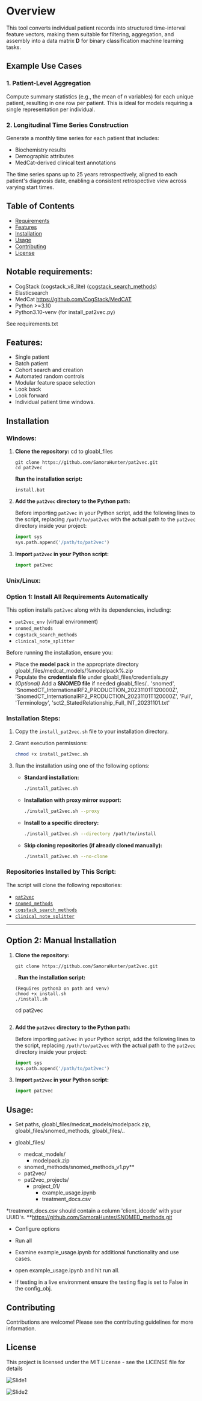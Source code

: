 # Overview

This tool converts individual patient records into structured time-interval feature vectors, making them suitable for filtering, aggregation, and assembly into a data matrix **D** for binary classification machine learning tasks.

## Example Use Cases

### 1. Patient-Level Aggregation  
Compute summary statistics (e.g., the mean of *n* variables) for each unique patient, resulting in one row per patient. This is ideal for models requiring a single representation per individual.

### 2. Longitudinal Time Series Construction  
Generate a monthly time series for each patient that includes:

- Biochemistry results  
- Demographic attributes  
- MedCat-derived clinical text annotations  

The time series spans up to 25 years retrospectively, aligned to each patient's diagnosis date, enabling a consistent retrospective view across varying start times.




## Table of Contents
- [Requirements](#requirements)
- [Features](#features)
- [Installation](#installation)
- [Usage](#usage)
- [Contributing](#contributing)
- [License](#license)

## Notable requirements:

- CogStack (cogstack_v8_lite) ([cogstack_search_methods](https://github.com/SamoraHunter/cogstack_search_methods))
- Elasticsearch
- MedCat https://github.com/CogStack/MedCAT
- Python >=3.10
- Python3.10-venv (for install_pat2vec.py)

See requirements.txt

## Features:

- Single patient
- Batch patient
- Cohort search and creation
- Automated random controls
- Modular feature space selection
- Look back
- Look forward
- Individual patient time windows. 

## Installation

### Windows:

1. **Clone the repository:**
    cd to gloabl_files
   
    ```shell
    git clone https://github.com/SamoraHunter/pat2vec.git
    cd pat2vec
    ```

    **Run the installation script:**
    ```shell
    install.bat
    ```

3. **Add the `pat2vec` directory to the Python path:**

   Before importing `pat2vec` in your Python script, add the following lines to the script, replacing `/path/to/pat2vec` with the actual path to the `pat2vec` directory inside your project:
   
    ```python
    import sys
    sys.path.append('/path/to/pat2vec')
    ```

4. **Import `pat2vec` in your Python script:**

    ```python
    import pat2vec
    ```

### Unix/Linux:

### **Option 1: Install All Requirements Automatically**  
This option installs `pat2vec` along with its dependencies, including:  
- `pat2vec_env` (virtual environment)  
- `snomed_methods`  
- `cogstack_search_methods`  
- `clinical_note_splitter`  

Before running the installation, ensure you:  
- Place the **model pack** in the appropriate directory  gloabl_files/medcat_models/%modelpack%.zip
- Populate the **credentials file**  under gloabl_files/credentials.py
- *(Optional)* Add a **SNOMED file** if needed  gloabl_files/.. 'snomed', 'SnomedCT_InternationalRF2_PRODUCTION_20231101T120000Z', 'SnomedCT_InternationalRF2_PRODUCTION_20231101T120000Z', 'Full', 'Terminology', 'sct2_StatedRelationship_Full_INT_20231101.txt'

### **Installation Steps:**  

1. Copy the `install_pat2vec.sh` file to your installation directory.  
2. Grant execution permissions:  
   ```sh
   chmod +x install_pat2vec.sh
   ```  
3. Run the installation using one of the following options:  

   - **Standard installation:**  
     ```sh
     ./install_pat2vec.sh
     ```  
   - **Installation with proxy mirror support:**  
     ```sh
     ./install_pat2vec.sh --proxy
     ```  
   - **Install to a specific directory:**  
     ```sh
     ./install_pat2vec.sh --directory /path/to/install
     ```  
   - **Skip cloning repositories (if already cloned manually):**  
     ```sh
     ./install_pat2vec.sh --no-clone
     ```  

### **Repositories Installed by This Script:**  
The script will clone the following repositories:  
- [`pat2vec`](https://github.com/SamoraHunter/pat2vec.git)  
- [`snomed_methods`](https://github.com/SamoraHunter/snomed_methods.git)  
- [`cogstack_search_methods`](https://github.com/SamoraHunter/cogstack_search_methods.git)  
- [`clinical_note_splitter`](https://github.com/SamoraHunter/clinical_note_splitter.git)  

---

## **Option 2: Manual Installation**

1. **Clone the repository:**
    ```shell
    git clone https://github.com/SamoraHunter/pat2vec.git
    ```
    
    . **Run the installation script:**
    
    ```shell
    (Requires python3 on path and venv)
    chmod +x install.sh
    ./install.sh
    ```
    
    cd pat2vec
    ```

2. **Add the `pat2vec` directory to the Python path:**

   Before importing `pat2vec` in your Python script, add the following lines to the script, replacing `/path/to/pat2vec` with the actual path to the `pat2vec` directory inside your project:
   
    ```python
    import sys
    sys.path.append('/path/to/pat2vec')
    ```

3. **Import `pat2vec` in your Python script:**

    ```python
    import pat2vec
    ```


## Usage:

- Set paths, gloabl_files/medcat_models/modelpack.zip, gloabl_files/snomed_methods, gloabl_files/..

- gloabl_files/
    - medcat_models/
        - modelpack.zip
    - snomed_methods/snomed_methods_v1.py**
    - pat2vec/
    - pat2vec_projects/
        - project_01/
            - example_usage.ipynb
            - treatment_docs.csv
 
*treatment_docs.csv should contain a column 'client_idcode' with your UUID's. 
**https://github.com/SamoraHunter/SNOMED_methods.git

- Configure options

- Run all

- Examine example_usage.ipynb for additional functionality and use cases.

- open example_usage.ipynb and hit run all.

- If testing in a live environment ensure the testing flag is set to False in the config_obj.

## Contributing
Contributions are welcome! Please see the contributing guidelines for more information.

## License
This project is licensed under the MIT License - see the LICENSE file for details

![Slide1](https://github.com/SamoraHunter/pat2vec/assets/44898312/f60dcf43-7fbe-4d96-8f33-9603694641b4)


![Slide2](https://github.com/SamoraHunter/pat2vec/assets/44898312/f93f47bb-46ad-4830-a010-4d6880a1bae6)


